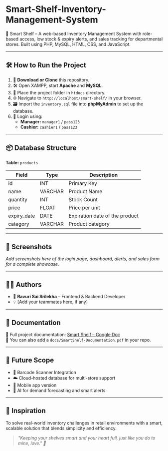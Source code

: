 # Smart-Shelf-Inventory-Management-System
🛒 Smart Shelf – A web-based Inventory Management System with role-based access, low stock &amp; expiry alerts, and sales tracking for departmental stores. Built using PHP, MySQL, HTML, CSS, and JavaScript.


---

## 🛠️ How to Run the Project

1. 🔽 **Download or Clone** this repository.
2. 🛠️ Open XAMPP, start **Apache** and **MySQL**.
3. 📁 Place the project folder in `htdocs` directory.
4. 🌐 Navigate to `http://localhost/smart-shelf/` in your browser.
5. 🗃️ Import the `inventory.sql` file into **phpMyAdmin** to set up the database.
6. 🔑 Login using:
   - **Manager:** `manager1` / `pass123`
   - **Cashier:** `cashier1` / `pass123`

---

## 📦 Database Structure

**Table:** `products`

| Field         | Type        | Description                    |
|---------------|-------------|--------------------------------|
| id            | INT         | Primary Key                    |
| name          | VARCHAR     | Product Name                   |
| quantity      | INT         | Stock Count                    |
| price         | FLOAT       | Price per unit                 |
| expiry_date   | DATE        | Expiration date of the product |
| category      | VARCHAR     | Product category               |

---

## 📸 Screenshots

_Add screenshots here of the login page, dashboard, alerts, and sales form for a complete showcase._

---

## 👨‍💻 Authors

- 🧠 **Ravuri Sai Srilekha** – Frontend & Backend Developer  
- 💡 [Add your teammates here, if any]

---

## 📄 Documentation

📄 Full project documentation: [Smart Shelf – Google Doc](https://docs.google.com/document/d/1E0RsS3dFs4Y6onUgT6YszVDBl5Nbln9g/edit?rtpof=true)  
📎 You can also add a `docs/SmartShelf-Documentation.pdf` in your repo.

---

## 💬 Future Scope

- 🔁 Barcode Scanner Integration  
- ☁️ Cloud-hosted database for multi-store support  
- 📱 Mobile app version  
- 🧠 AI for demand forecasting and smart alerts

---

## 💖 Inspiration

To solve real-world inventory challenges in retail environments with a smart, scalable solution that blends simplicity and efficiency.

> *"Keeping your shelves smart and your heart full, just like you do to mine, love." 🌷*
